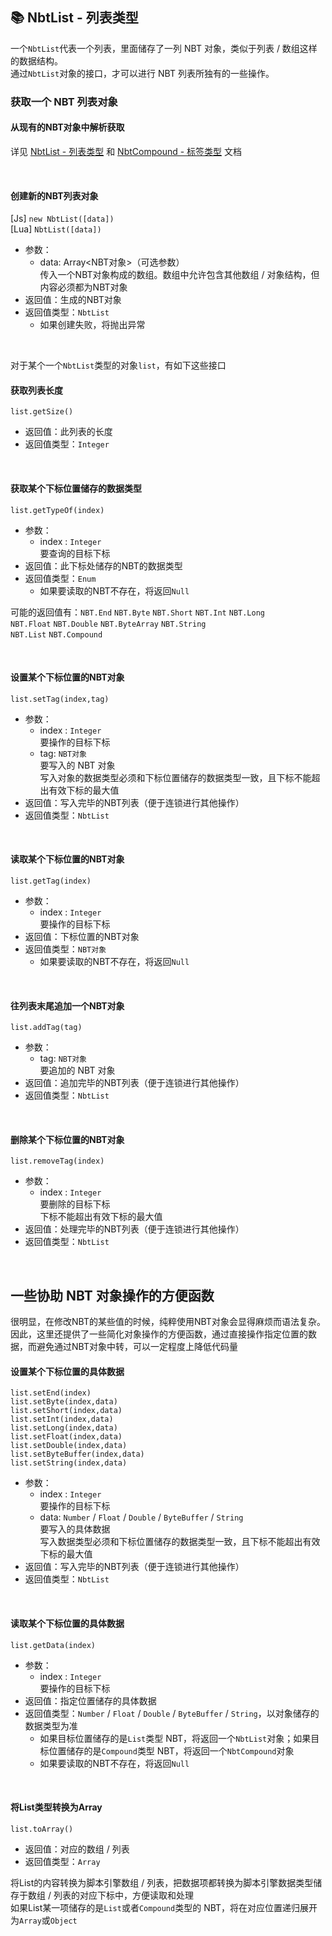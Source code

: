 ## 📚 NbtList - 列表类型

一个`NbtList`代表一个列表，里面储存了一列 NBT 对象，类似于列表 / 数组这样的数据结构。  
通过`NbtList`对象的接口，才可以进行 NBT 列表所独有的一些操作。  

### 获取一个 NBT 列表对象

#### 从现有的NBT对象中解析获取

详见 [NbtList - 列表类型](LLSEPluginDevelopment/NbtAPI/NBTList.md) 和 [NbtCompound - 标签类型](LLSEPluginDevelopment/NbtAPI/NBTCompound.md) 文档

<br>

#### 创建新的NBT列表对象

[Js]  `new NbtList([data])`  
[Lua] `NbtList([data])`

- 参数：
  - data: Array<NBT对象>（可选参数）  
    传入一个NBT对象构成的数组。数组中允许包含其他数组 / 对象结构，但内容必须都为NBT对象
- 返回值：生成的NBT对象
- 返回值类型：`NbtList`
  - 如果创建失败，将抛出异常

<br>

对于某个一个`NbtList`类型的对象`list`，有如下这些接口

#### 获取列表长度

`list.getSize()`

- 返回值：此列表的长度
- 返回值类型：`Integer`

<br>

#### 获取某个下标位置储存的数据类型

`list.getTypeOf(index)`

- 参数：
  - index : `Integer`  
    要查询的目标下标
- 返回值：此下标处储存的NBT的数据类型
- 返回值类型：`Enum`
  - 如果要读取的NBT不存在，将返回`Null`

可能的返回值有：`NBT.End` `NBT.Byte` `NBT.Short` `NBT.Int` `NBT.Long`   
`NBT.Float` `NBT.Double` `NBT.ByteArray` `NBT.String`  
`NBT.List` `NBT.Compound`

<br>

#### 设置某个下标位置的NBT对象

`list.setTag(index,tag)`

- 参数：
  - index : `Integer`  
    要操作的目标下标
  - tag: `NBT对象`   
    要写入的 NBT 对象  
    写入对象的数据类型必须和下标位置储存的数据类型一致，且下标不能超出有效下标的最大值
- 返回值：写入完毕的NBT列表（便于连锁进行其他操作）
- 返回值类型：`NbtList`

<br>

#### 读取某个下标位置的NBT对象

`list.getTag(index)`

- 参数：
  - index : `Integer`  
    要操作的目标下标
- 返回值：下标位置的NBT对象
- 返回值类型：`NBT对象`
  - 如果要读取的NBT不存在，将返回`Null`

<br>

#### 往列表末尾追加一个NBT对象

`list.addTag(tag)`

- 参数：
  - tag: `NBT对象`  
    要追加的 NBT 对象
- 返回值：追加完毕的NBT列表（便于连锁进行其他操作）
- 返回值类型：`NbtList`

<br>

#### 删除某个下标位置的NBT对象

`list.removeTag(index)`

- 参数：
  - index : `Integer`  
    要删除的目标下标  
    下标不能超出有效下标的最大值
- 返回值：处理完毕的NBT列表（便于连锁进行其他操作）
- 返回值类型：`NbtList`

<br>

## 一些协助 NBT 对象操作的方便函数

很明显，在修改NBT的某些值的时候，纯粹使用NBT对象会显得麻烦而语法复杂。  
因此，这里还提供了一些简化对象操作的方便函数，通过直接操作指定位置的数据，而避免通过NBT对象中转，可以一定程度上降低代码量

#### 设置某个下标位置的具体数据

`list.setEnd(index)`  
`list.setByte(index,data)`  
`list.setShort(index,data)`  
`list.setInt(index,data)`  
`list.setLong(index,data)`  
`list.setFloat(index,data)`  
`list.setDouble(index,data)`  
`list.setByteBuffer(index,data)`      
`list.setString(index,data)`    

- 参数：
  - index : `Integer`  
    要操作的目标下标
  - data: `Number` / `Float` / `Double` / `ByteBuffer` / `String`  
    要写入的具体数据  
    写入数据类型必须和下标位置储存的数据类型一致，且下标不能超出有效下标的最大值
- 返回值：写入完毕的NBT列表（便于连锁进行其他操作）
- 返回值类型：`NbtList`

<br>

#### 读取某个下标位置的具体数据

`list.getData(index)`  

- 参数：
  - index : `Integer`  
    要操作的目标下标
- 返回值：指定位置储存的具体数据
- 返回值类型：`Number` / `Float` / `Double` / `ByteBuffer` / `String`，以对象储存的数据类型为准
  - 如果目标位置储存的是`List`类型 NBT，将返回一个`NbtList`对象；如果目标位置储存的是`Compound`类型 NBT，将返回一个`NbtCompound`对象
  - 如果要读取的NBT不存在，将返回`Null`

<br>

#### 将List类型转换为Array

`list.toArray()`

- 返回值：对应的数组 / 列表
- 返回值类型：`Array`

将List的内容转换为脚本引擎数组 / 列表，把数据项都转换为脚本引擎数据类型储存于数组 / 列表的对应下标中，方便读取和处理  
如果List某一项储存的是`List`或者`Compound`类型的 NBT，将在对应位置递归展开为`Array`或`Object`

<br>